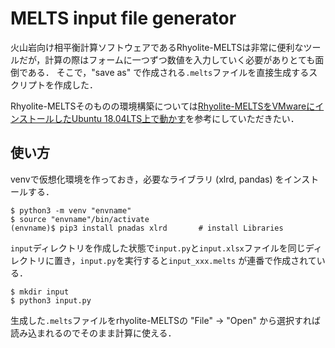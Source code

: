 # MELTS input file generator
火山岩向け相平衡計算ソフトウェアであるRhyolite-MELTSは非常に便利なツールだが，計算の際はフォームに一つずつ数値を入力していく必要がありとても面倒である．
そこで，"save as" で作成される`.melts`ファイルを直接生成するスクリプトを作成した．

Rhyolite-MELTSそのものの環境構築については[Rhyolite-MELTSをVMwareにインストールしたUbuntu 18.04LTS上で動かす](https://primordialocean.github.io/md_docs/Rhyolite-MELTS.html
)を参考にしていただきたい．

## 使い方
venvで仮想化環境を作っておき，必要なライブラリ (xlrd, pandas) をインストールする．
```
$ python3 -m venv "envname"
$ source "envname"/bin/activate
(envname)$ pip3 install pnadas xlrd       # install Libraries
```
`input`ディレクトリを作成した状態で`input.py`と`input.xlsx`ファイルを同じディレクトリに置き，`input.py`を実行すると`input_xxx.melts` が連番で作成されている．
```
$ mkdir input
$ python3 input.py
```
生成した`.melts`ファイルをrhyolite-MELTSの "File" -> "Open" から選択すれば読み込まれるのでそのまま計算に使える．